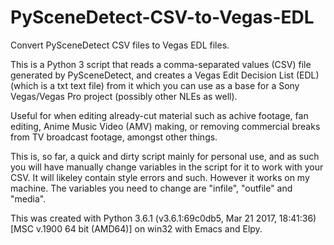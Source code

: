 # PySceneDetect-CSV-to-Vegas-EDL
Convert PySceneDetect CSV files to Vegas EDL files.


This is a Python 3 script that reads a comma-separated values (CSV) file generated by PySceneDetect, and creates a Vegas Edit Decision List (EDL) (which is a txt text file) from it which you can use as a base for a Sony Vegas/Vegas Pro project (possibly other NLEs as well).

Useful for when editing already-cut material such as achive footage, fan editing, Anime Music Video (AMV) making, or removing commercial breaks from TV broadcast footage, amongst other things.

This is, so far, a quick and dirty script mainly for personal use, and as such you will have manually change variables in the script for it to work with your CSV. It will likeley contain style errors and such. However it works on my machine.
The variables you need to change are "infile", "outfile" and "media".

This was created with Python 3.6.1 (v3.6.1:69c0db5, Mar 21 2017, 18:41:36) [MSC v.1900 64 bit (AMD64)] on win32 with Emacs and Elpy.
